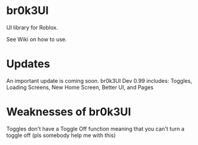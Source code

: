 # br0k3UI
UI library for Roblox.


See Wiki on how to use.









# Updates
An important update is coming soon. br0k3UI Dev 0.99 includes: Toggles, Loading Screens, New Home Screen, Better UI, and Pages
# Weaknesses of br0k3UI
Toggles don't have a Toggle Off function meaning that you can't turn a toggle off (pls somebody help me with this)
